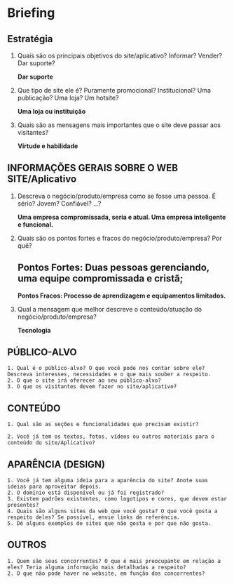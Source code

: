 # Briefing

## Estratégia

1. Quais são os principais objetivos do site/aplicativo? Informar? Vender? Dar suporte?

    **Dar suporte**

2. Que tipo de site ele é? Puramente promocional? Institucional? Uma publicação? Uma loja? Um hotsite?

    **Uma loja ou instituição**

3. Quais são as mensagens mais importantes que o site deve passar aos visitantes? 

    **Virtude e habilidade**
 
## INFORMAÇÕES GERAIS SOBRE O WEB SITE/Aplicativo 

1. Descreva o negócio/produto/empresa como se fosse uma pessoa. É sério? Jovem? Confiável? ...?

    **Uma empresa compromissada, seria e atual. Uma empresa inteligente e funcional.**

2. Quais são os pontos fortes e fracos do negócio/produto/empresa? Por quê?

    **Pontos Fortes: Duas pessoas gerenciando, uma equipe compromissada e cristã;**
    ---
    **Pontos Fracos: Processo de aprendizagem e equipamentos limitados.**

3. Qual a mensagem que melhor descreve o conteúdo/atuação do negócio/produto/empresa?

    **Tecnologia**  
 
## PÚBLICO-ALVO

    1. Qual é o público-alvo? O que você pode nos contar sobre ele? Descreva interesses, necessidades e o que mais souber a respeito.
    2. O que o site irá oferecer ao seu público-alvo?
    3. O que os visitantes devem fazer no site/aplicativo?

## CONTEÚDO 
    1. Qual são as seções e funcionalidades que precisam existir? 
    
    2. Você já tem os textos, fotos, vídeos ou outros materiais para o conteúdo do site/Aplicativo? 
 
## APARÊNCIA (DESIGN)

    1. Você já tem alguma ideia para a aparência do site? Anote suas ideias para aproveitar depois. 
    2. O domínio está disponível ou já foi registrado? 
    3. Existem padrões existentes, como logotipos e cores, que devem estar presentes? 
    4. Quais são alguns sites da web que você gosta? O que você gosta a respeito deles? Se possível, envie links de referência. 
    5. Dê alguns exemplos de sites que não gosta e por que não gosta. 
 
## OUTROS

    1. Quem são seus concorrentes? O que é mais preocupante em relação a eles? Teria alguma informação mais detalhadas a respeito?
    2. O que não pode haver no website, em função dos concorrentes?
